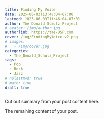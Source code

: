 ```yaml
---
title: Finding My Voice
date: 2025-06-03T13:46:04-07:00
lastmod: 2025-06-03T13:46:04-07:00
author: The Donald Schulz Project
# avatar: /img/author.jpg
authorlink: https://the-DSP.com
cover: /img/FindingMyVoice-v2.png
# images:
#   - /img/cover.jpg
categories:
  - The_Donald_Schulz_Project
tags:
  - Pop
  - Rock
  - Jazz
# nolastmod: true
# math: true
draft: true
---
```


Cut out summary from your post content here.

<!--more-->

The remaining content of your post.
